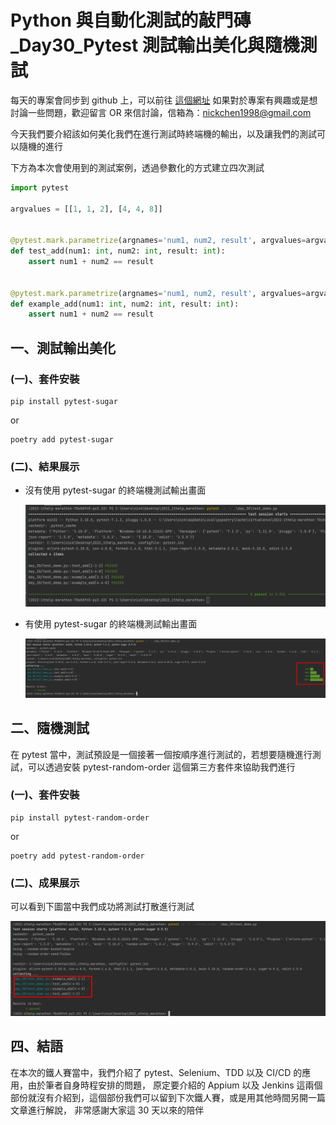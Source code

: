 # Python 與自動化測試的敲門磚_Day30_Pytest 測試輸出美化與隨機測試

每天的專案會同步到 github 上，可以前往 [這個網址](https://github.com/nickchen1998/2022_ithelp_marathon)
如果對於專案有興趣或是想討論一些問題，歡迎留言 OR 來信討論，信箱為：nickchen1998@gmail.com

今天我們要介紹該如何美化我們在進行測試時終端機的輸出，以及讓我們的測試可以隨機的進行

下方為本次會使用到的測試案例，透過參數化的方式建立四次測試
```python
import pytest

argvalues = [[1, 1, 2], [4, 4, 8]]


@pytest.mark.parametrize(argnames='num1, num2, result', argvalues=argvalues)
def test_add(num1: int, num2: int, result: int):
    assert num1 + num2 == result


@pytest.mark.parametrize(argnames='num1, num2, result', argvalues=argvalues)
def example_add(num1: int, num2: int, result: int):
    assert num1 + num2 == result
```

## 一、測試輸出美化

### (一)、套件安裝

```shell
pip install pytest-sugar
```

or

```shell
poetry add pytest-sugar
```

### (二)、結果展示

- 沒有使用 pytest-sugar 的終端機測試輸出畫面

  ![img](img/nosugar.jpg)

- 有使用 pytest-sugar 的終端機測試輸出畫面

  ![img](img/sugar.jpg)

## 二、隨機測試

在 pytest 當中，測試預設是一個接著一個按順序進行測試的，若想要隨機進行測試，可以透過安裝 pytest-random-order 這個第三方套件來協助我們進行

### (一)、套件安裝

```shell
pip install pytest-random-order
```

or

```shell
poetry add pytest-random-order
```

### (二)、成果展示

可以看到下圖當中我們成功將測試打散進行測試

![img](img/random.jpg)

## 四、結語
在本次的鐵人賽當中，我們介紹了 pytest、Selenium、TDD 以及 CI/CD 的應用，由於筆者自身時程安排的問題，
原定要介紹的 Appium 以及 Jenkins 這兩個部份就沒有介紹到，這個部份我們可以留到下次鐵人賽，或是用其他時間另開一篇文章進行解說，
非常感謝大家這 30 天以來的陪伴